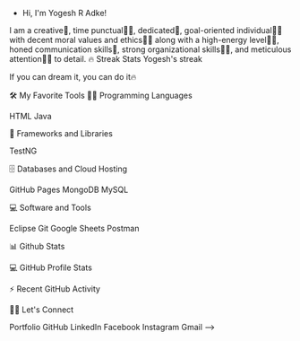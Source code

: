 - Hi, I'm Yogesh R Adke! 

I am a creative🎡, time punctual👩‍🎓, dedicated🎯, goal-oriented individual👩‍💻 with decent moral values and ethics🙇‍♀️ along with a high-energy level🤹‍♀️, honed communication skills👐, strong organizational skills👮‍♀️, and meticulous attention🕵️‍♀️ to detail.
🔥 Streak Stats
Yogesh's streak

If you can dream it, you can do it🔥

🛠️ My Favorite Tools
👨‍💻 Programming Languages

HTML Java 

🧰 Frameworks and Libraries

TestNG 

🗄️ Databases and Cloud Hosting

GitHub Pages MongoDB MySQL 

💻 Software and Tools

Eclipse Git Google Sheets Postman 

📊 Github Stats

💻 GitHub Profile Stats

⚡ Recent GitHub Activity

🙋‍♀️ Let's Connect

Portfolio GitHub LinkedIn Facebook Instagram Gmail
-->
